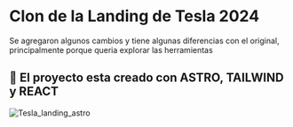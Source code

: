 # Clon de la Landing de Tesla 2024
Se agregaron algunos cambios y tiene algunas diferencias con el original, principalmente porque queria explorar las herramientas

## 🚀 El proyecto esta creado con ASTRO, TAILWIND y REACT


![Tesla_landing_astro](https://github.com/Davoliva/tesla-landing/assets/32910323/eb97c7b6-a0f3-4458-a6a6-bd7ab39158bd)
